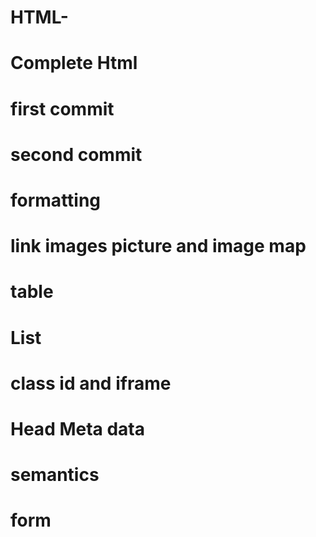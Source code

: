 # HTML-
# Complete Html
# first commit 
# second commit
# formatting
# link images picture and image map
# table
# List
# class id and iframe
# Head Meta data
# semantics
# form
